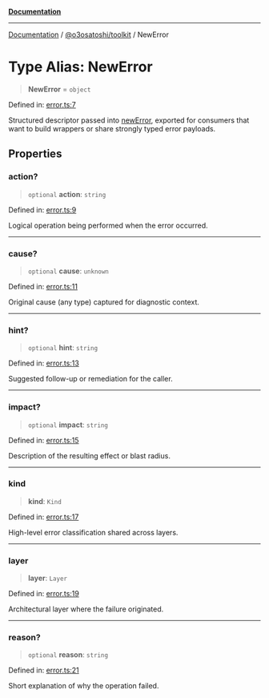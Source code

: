 [**Documentation**](../../../README.md)

***

[Documentation](../../../README.md) / [@o3osatoshi/toolkit](../README.md) / NewError

# Type Alias: NewError

> **NewError** = `object`

Defined in: [error.ts:7](https://github.com/o3osatoshi/experiment/blob/67ff251451cab829206391b718d971ec20ce4dfb/packages/toolkit/src/error.ts#L7)

Structured descriptor passed into [newError](../functions/newError.md), exported for consumers
that want to build wrappers or share strongly typed error payloads.

## Properties

### action?

> `optional` **action**: `string`

Defined in: [error.ts:9](https://github.com/o3osatoshi/experiment/blob/67ff251451cab829206391b718d971ec20ce4dfb/packages/toolkit/src/error.ts#L9)

Logical operation being performed when the error occurred.

***

### cause?

> `optional` **cause**: `unknown`

Defined in: [error.ts:11](https://github.com/o3osatoshi/experiment/blob/67ff251451cab829206391b718d971ec20ce4dfb/packages/toolkit/src/error.ts#L11)

Original cause (any type) captured for diagnostic context.

***

### hint?

> `optional` **hint**: `string`

Defined in: [error.ts:13](https://github.com/o3osatoshi/experiment/blob/67ff251451cab829206391b718d971ec20ce4dfb/packages/toolkit/src/error.ts#L13)

Suggested follow-up or remediation for the caller.

***

### impact?

> `optional` **impact**: `string`

Defined in: [error.ts:15](https://github.com/o3osatoshi/experiment/blob/67ff251451cab829206391b718d971ec20ce4dfb/packages/toolkit/src/error.ts#L15)

Description of the resulting effect or blast radius.

***

### kind

> **kind**: `Kind`

Defined in: [error.ts:17](https://github.com/o3osatoshi/experiment/blob/67ff251451cab829206391b718d971ec20ce4dfb/packages/toolkit/src/error.ts#L17)

High-level error classification shared across layers.

***

### layer

> **layer**: `Layer`

Defined in: [error.ts:19](https://github.com/o3osatoshi/experiment/blob/67ff251451cab829206391b718d971ec20ce4dfb/packages/toolkit/src/error.ts#L19)

Architectural layer where the failure originated.

***

### reason?

> `optional` **reason**: `string`

Defined in: [error.ts:21](https://github.com/o3osatoshi/experiment/blob/67ff251451cab829206391b718d971ec20ce4dfb/packages/toolkit/src/error.ts#L21)

Short explanation of why the operation failed.

